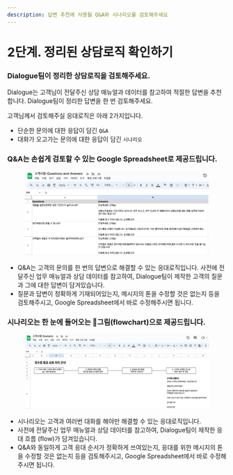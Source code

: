 ```yaml
---
description: 답변 추천에 사용될 Q&A와 시나리오를 검토해주세요
---
```


# 2단계. 정리된 상담로직 확인하기

### Dialogue팀이 정리한 상담로직을 검토해주세요.

Dialogue는 고객님이 전달주신 상담 매뉴얼과 데이터를 참고하여 적절한 답변을 추천합니다. Dialogue팀이 정리한 답변을 한 번 검토해주세요.

고객님께서 검토해주실 응대로직은 아래 2가지입니다.

* 단순한 문의에 대한 응답이 담긴 `Q&A`
* 대화가 오고가는 문의에 대한 응답이 담긴 `시나리오`

### Q\&A는 손쉽게 검토할 수 있는 Google Spreadsheet로 제공드립니다.

<figure><img src="../.gitbook/assets/asset-question-and-answer.png" alt=""><figcaption></figcaption></figure>

* Q\&A는 고객의 문의를 한 번의 답변으로 해결할 수 있는 응대로직입니다. 사전에 전달주신 업무 매뉴얼과 상담 데이터를 참고하여, Dialogue팀이 제작한 고객의 질문과 그에 대한 답변이 담겨있습니다.&#x20;
* 질문과 답변이 정확하게 기재되어있는지, 메시지의 톤을 수정할 것은 없는지 등을 검토해주시고, Google Spreadsheet에서 바로 수정해주시면 됩니다.

### 시나리오는 한 눈에 들어오는 그림(flowchart)으로 제공드립니다.

<figure><img src="../.gitbook/assets/asset-scenario.png" alt=""><figcaption></figcaption></figure>

* 시나리오는 고객과 여러번 대화를 해야만 해결할 수 있는 응대로직입니다.&#x20;
* 사전에 전달주신 업무 매뉴얼과 상담 데이터를 참고하여, Dialogue팀이 제작한 응대 흐름 (flow)가 담겨있습니다.&#x20;
* Q\&A와 동일하게 고객 응대 순서가 정확하게 쓰여있는지, 응대를 위한 메시지의 톤을 수정할 것은 없는지 등을 검토해주시고, Google Spreadsheet에서 바로 수정해주시면 됩니다.
